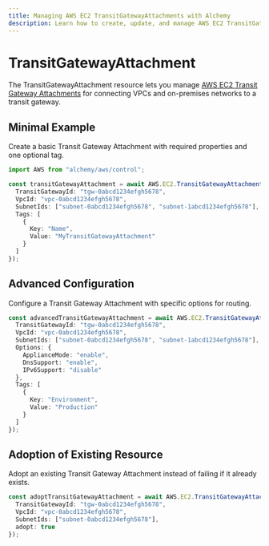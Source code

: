 ```yaml
---
title: Managing AWS EC2 TransitGatewayAttachments with Alchemy
description: Learn how to create, update, and manage AWS EC2 TransitGatewayAttachments using Alchemy Cloud Control.
---
```


# TransitGatewayAttachment

The TransitGatewayAttachment resource lets you manage [AWS EC2 Transit Gateway Attachments](https://docs.aws.amazon.com/ec2/latest/userguide/) for connecting VPCs and on-premises networks to a transit gateway.

## Minimal Example

Create a basic Transit Gateway Attachment with required properties and one optional tag.

```ts
import AWS from "alchemy/aws/control";

const transitGatewayAttachment = await AWS.EC2.TransitGatewayAttachment("myTransitGatewayAttachment", {
  TransitGatewayId: "tgw-0abcd1234efgh5678",
  VpcId: "vpc-0abcd1234efgh5678",
  SubnetIds: ["subnet-0abcd1234efgh5678", "subnet-1abcd1234efgh5678"],
  Tags: [
    {
      Key: "Name",
      Value: "MyTransitGatewayAttachment"
    }
  ]
});
```

## Advanced Configuration

Configure a Transit Gateway Attachment with specific options for routing.

```ts
const advancedTransitGatewayAttachment = await AWS.EC2.TransitGatewayAttachment("advancedTransitGatewayAttachment", {
  TransitGatewayId: "tgw-0abcd1234efgh5678",
  VpcId: "vpc-0abcd1234efgh5678",
  SubnetIds: ["subnet-0abcd1234efgh5678", "subnet-1abcd1234efgh5678"],
  Options: {
    ApplianceMode: "enable",
    DnsSupport: "enable",
    IPv6Support: "disable"
  },
  Tags: [
    {
      Key: "Environment",
      Value: "Production"
    }
  ]
});
```

## Adoption of Existing Resource

Adopt an existing Transit Gateway Attachment instead of failing if it already exists.

```ts
const adoptTransitGatewayAttachment = await AWS.EC2.TransitGatewayAttachment("adoptExistingTransitGatewayAttachment", {
  TransitGatewayId: "tgw-0abcd1234efgh5678",
  VpcId: "vpc-0abcd1234efgh5678",
  SubnetIds: ["subnet-0abcd1234efgh5678"],
  adopt: true
});
```